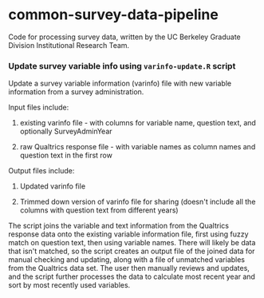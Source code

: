 # common-survey-data-pipeline

Code for processing survey data, written by the UC Berkeley Graduate Division Institutional Research Team.

### Update survey variable info using `varinfo-update.R` script 

Update a survey variable information (varinfo) file with new variable information from a survey administration.

Input files include:

1.  existing varinfo file - with columns for variable name, question text, and optionally SurveyAdminYear

2.  raw Qualtrics response file - with variable names as column names and question text in the first row

Output files include:

1.  Updated varinfo file

2.  Trimmed down version of varinfo file for sharing (doesn't include all the columns with question text from different years)

The script joins the variable and text information from the Qualtrics response data onto the existing variable information file, first using fuzzy match on question text, then using variable names. There will likely be data that isn't matched, so the script creates an output file of the joined data for manual checking and updating, along with a file of unmatched variables from the Qualtrics data set. The user then manually reviews and updates, and the script further processes the data to calculate most recent year and sort by most recently used variables.
